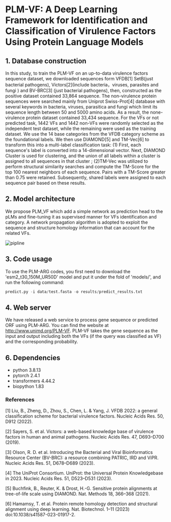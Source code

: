 # PLM-VF: A Deep Learning Framework for Identification and Classification of Virulence Factors Using Protein Language Models

## 1. Database construction
In this study, to train the PLM-VF on an up-to-data virulence factors sequence dataset, we downloaded sequences form VFDB[1] SetB(just bacterial pathogens), Victors[2](include bacteria，viruses, parasites and fungi ) and BV-BRC[3] (just bacterial pathogens), then, constructed as the positive dataset contained 33,864 sequence. The non-virulence protein sequences were searched mainly from Uniprot Swiss-Prot[4] database with several keywords in bacteria, viruses, parasitica and fungi which limit its sequence length between 50 and 5000 amino acids. As a result, the none-virulence protein dataset contained 33,434 sequence. For the VFs or not predicted task, 1442 VFs and 1442 non-VFs were randomly selected as the independent test dataset, while the remaining were used as the training dataset. We use the 14 base categories from the VFDB category scheme as the foundational labels. We then use DIAMOND[5] and TM-Vec[6] to transform this into a multi-label classification task: (1) First, each sequence's label is converted into a 14-dimensional vector. Next, DIAMOND Cluster is used for clustering, and the union of all labels within a cluster is assigned to all sequences in that cluster ; (2)TM-Vec was utilized to perform structural similarity searches and compute the TM-Score for the top 100 nearest neighbors of each sequence. Pairs with a TM-Score greater than 0.75 were retained. Subsequently, shared labels were assigned to each sequence pair based on these results.
## 2. Model architecture

We propose PLM_VF which add a simple network as prediction head to the pLMs and fine-tuning it as supervised manner for VFs identification and category. A network propagation algorithm is adopted to exploit the sequence and structure homology information that can account for the related VFs.

![pipline](http://119.3.41.228/PLM-VF/images/home.png)

## 3. Code usage

To use the PLM-ARG codes, you first need to download the 'esm2_t30_150M_UR50D' model and put it under the fold of 'models/', and run the following command:

```python
predict.py -i data/test.fasta -o results/predict_results.txt
```

## 4. Web server
We have released a web service to process gene sequence or predicted ORF using PLM-ARG. You can find the website at http://www.unimd.org/PLM-VF. PLM-VF takes the gene sequence as the input and output including both the VFs (if the query was classified as VF) and the corresponding probability.
## 6. Dependencies
- python 3.8.13
- pytorch 2.4.1
- transformers 4.44.2
- biopython 1.83
### References
[1] Liu, B., Zheng, D., Zhou, S., Chen, L. & Yang, J. VFDB 2022: a general classification scheme for bacterial virulence factors. Nucleic Acids Res. 50, D912 (2022).

[2] Sayers, S. et al. Victors: a web-based knowledge base of virulence factors in human and animal pathogens. Nucleic Acids Res. 47, D693–D700 (2019).

[3] Olson, R. D. et al. Introducing the Bacterial and Viral Bioinformatics Resource Center (BV-BRC): a resource combining PATRIC, IRD and ViPR. Nucleic Acids Res. 51, D678–D689 (2023).

[4] The UniProt Consortium. UniProt: the Universal Protein Knowledgebase in 2023. Nucleic Acids Res. 51, D523–D531 (2023).

[5] Buchfink, B., Reuter, K. & Drost, H.-G. Sensitive protein alignments at tree-of-life scale using DIAMOND. Nat. Methods 18, 366–368 (2021).

[6] Hamamsy, T. et al. Protein remote homology detection and structural alignment using deep learning. Nat. Biotechnol. 1–11 (2023) doi:10.1038/s41587-023-01917-2.